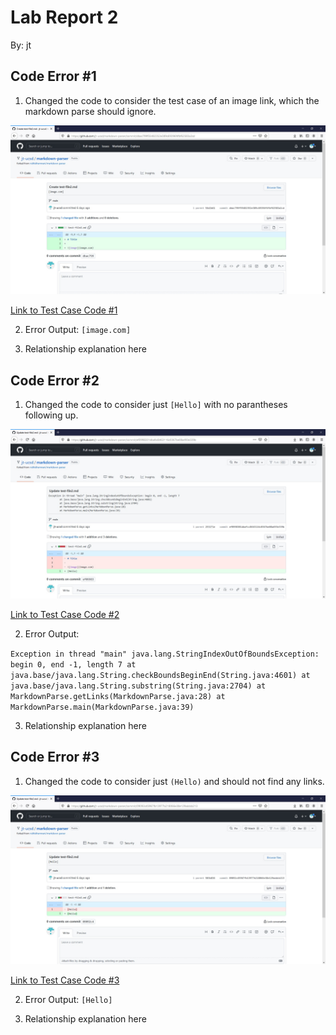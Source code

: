 # Lab Report 2
By: jt

## Code Error #1
1) Changed the code to consider the test case of an image link, which the markdown parse should ignore.

![Test Case 1](https://raw.githubusercontent.com/jt-ucsd/cse15l-lab-report-2/main/Lab%20Report%202%20-%20Error%201.jpg)

[Link to Test Case Code #1](https://github.com/jt-ucsd/markdown-parser/commit/dbac799f55482352e389c69396f4fbf62583a2cd)

2) Error Output: `[image.com]`

3) Relationship explanation here

## Code Error #2
1) Changed the code to consider just `[Hello]` with no parantheses following up.

![Test Case 2](https://raw.githubusercontent.com/jt-ucsd/cse15l-lab-report-2/main/Lab%20Report%202%20-%20Error%202.jpg)

[Link to Test Case Code #2](https://github.com/jt-ucsd/markdown-parser/commit/ef0998301dbafcc8463116c0367be08a493e339b)

2) Error Output: 

``Exception in thread "main" java.lang.StringIndexOutOfBoundsException: begin 0, end -1, length 7
   at java.base/java.lang.String.checkBoundsBeginEnd(String.java:4601)
   at java.base/java.lang.String.substring(String.java:2704)
   at MarkdownParse.getLinks(MarkdownParse.java:28)
   at MarkdownParse.main(MarkdownParse.java:39)``

3) Relationship explanation here

## Code Error #3
1) Changed the code to consider just `(Hello)` and should not find any links.

![Test Case 3](https://raw.githubusercontent.com/jt-ucsd/cse15l-lab-report-2/main/Lab%20Report%202%20-%20Error%203.jpg)

[Link to Test Case Code #3](https://github.com/jt-ucsd/markdown-parser/commit/09092c45967fb13977b218066e38e129addcb213)

2) Error Output: `[Hello]`

3) Relationship explanation here